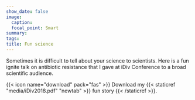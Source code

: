 ```yaml
---
show_date: false
image:
  caption: 
  focal_point: Smart
summary: 
tags:
title: Fun science
---
```


Sometimes it is difficult to tell about your science to scientists. Here is a fun ignite talk on antibiotic resistance that I gave at iDiv Conference to a broad scientific audience.

{{< icon name="download" pack="fas" >}} Download my {{< staticref "media/iDiv2018.pdf" "newtab" >}} fun story {{< /staticref >}}.
